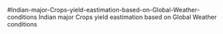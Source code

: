 #Indian-major-Crops-yield-eastimation-based-on-Global-Weather-conditions
Indian major Crops yield eastimation based on Global Weather conditions
